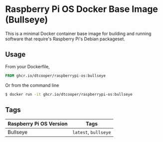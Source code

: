 # Raspberry Pi OS Docker Base Image (Bullseye)

This is a minimal Docker container base image for building and running software
that require's Raspberry Pi's Debian packageset.

## Usage

From your Dockerfile,

```Dockerfile
FROM ghcr.io/dtcooper/raspberrypi-os:bullseye
```

Or from the command line

```bash
$ docker run -it ghcr.io/dtcooper/raspberrypi-os:bullseye
```

## Tags

| Raspberry Pi OS Version  | Tags                  |
| ------------------------ | --------------------- |
| Bullseye                 | `latest`, `bullseye`  |
